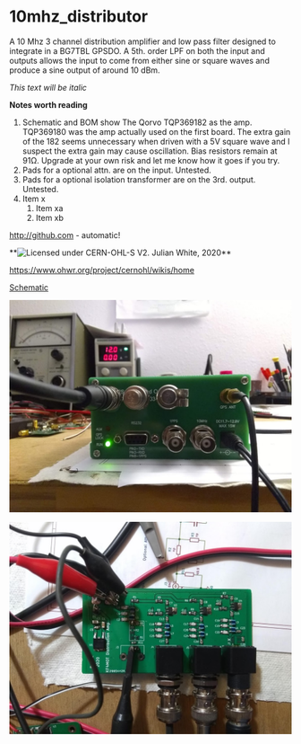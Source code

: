 # 10mhz_distributor
A 10 Mhz 3 channel distribution amplifier and low pass filter designed to integrate in a BG7TBL GPSDO. A 5th. order LPF on both the input and outputs allows the input to come from either sine or square waves and produce a sine output of around 10 dBm.

*This text will be italic*

**Notes worth reading**

1. Schematic and BOM show The Qorvo TQP369182 as the amp. TQP369180 was the amp actually used on the first board. The extra gain of the 182 seems unnecessary when driven with a 5V square wave and I suspect the extra gain may cause oscillation. Bias resistors remain at 91Ω. Upgrade at your own risk and let me know how it goes if you try.
1. Pads for a optional attn. are on the input. Untested.
1. Pads for a optional isolation transformer are on the 3rd. output. Untested.
1. Item x
   1. Item xa
   1. Item xb

http://github.com - automatic!

**![Licensed under CERN-OHL-S V2. Julian White, 2020**](https://www.ohwr.org/project/cernohl/wikis/home)

https://www.ohwr.org/project/cernohl/wikis/home



[Schematic](https://github.com/kf4mot/10mhz_distributor/blob/master/10mhz_distributor_r1.pdf)

[comment]: # (This actually is the most platform independent comment/needs blank line before)

![Completed](https://github.com/kf4mot/10mhz_distributor/blob/master/images/finished-gpsdo.jpg "Completed")

![BoardTop](https://github.com/kf4mot/10mhz_distributor/blob/master/images/board-assy-top.jpg)
